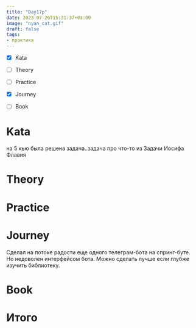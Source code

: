 ```yaml
---
title: "Day17p"
date: 2023-07-26T15:31:37+03:00
image: "nyan_cat.gif"
draft: false
tags:
- практика
---
```



- [X] Kata
- [ ] Theory
- [ ] Practice
- [X] Journey
- [ ] Book


# Kata

на 5 кью была решена задача..задача про что-то из Задачи Иосифа Флавия

# Theory



# Practice



# Journey

Сделал на потоке радости еще одного телеграм-бота на спринг-буте.
Но недоволен интерфейсом бота. Можно сделать лучше если глубже изучить библиотеку.


# Book


# Итого
